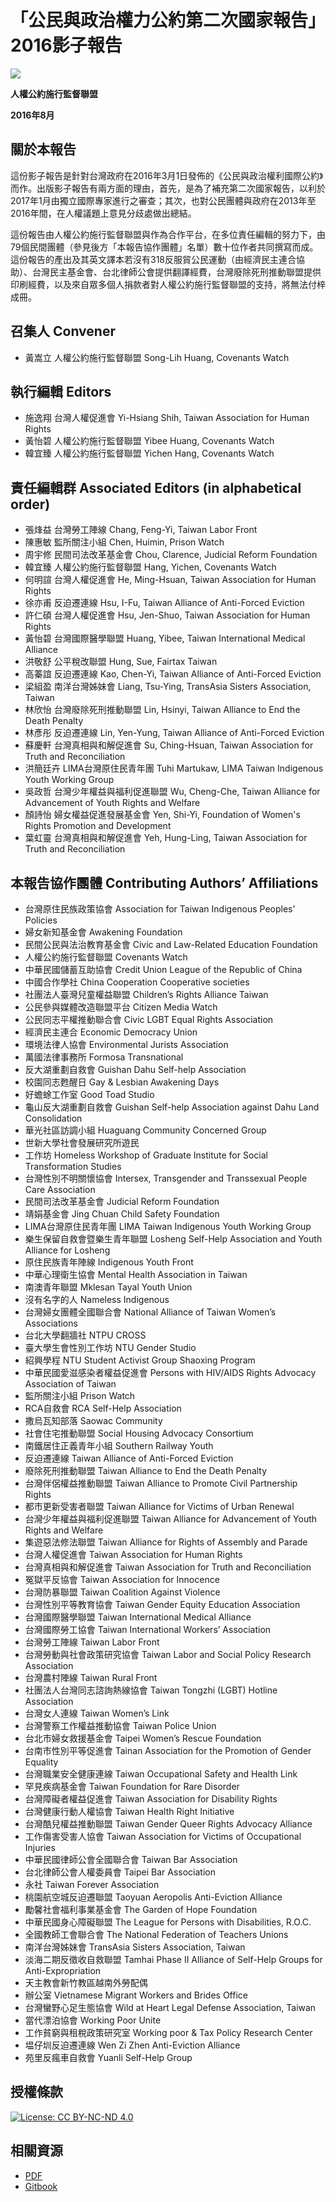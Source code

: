 # 「公民與政治權力公約第二次國家報告」2016影子報告

![](cover.jpg)

**人權公約施行監督聯盟**

**2016年8月**

## 關於本報告

這份影子報告是針對台灣政府在2016年3月1日發佈的《公民與政治權利國際公約》而作。出版影子報告有兩方面的理由，首先，是為了補充第二次國家報告，以利於2017年1月由獨立國際專家進行之審查；其次，也對公民團體與政府在2013年至2016年間，在人權議題上意見分歧處做出總結。

這份報告由人權公約施行監督聯盟與作為合作平台，在多位責任編輯的努力下，由79個民間團體（參見後方「本報告協作團體」名單）數十位作者共同撰寫而成。這份報告的產出及其英文譯本若沒有318反服貿公民運動（由經濟民主連合協助）、台灣民主基金會、台北律師公會提供翻譯經費，台灣廢除死刑推動聯盟提供印刷經費，以及來自眾多個人捐款者對人權公約施行監督聯盟的支持，將無法付梓成冊。
 
## 召集人 Convener

* 黃嵩立 人權公約施行監督聯盟 Song-Lih Huang, Covenants Watch

## 執行編輯 Editors

* 施逸翔 台灣人權促進會  Yi-Hsiang Shih, Taiwan Association for Human Rights
* 黃怡碧 人權公約施行監督聯盟 Yibee Huang, Covenants Watch
* 韓宜臻 人權公約施行監督聯盟 Yichen Hang, Covenants Watch
 
## 責任編輯群 Associated Editors (in alphabetical order)

* 張烽益 台灣勞工陣線 Chang, Feng-Yi, Taiwan Labor Front
* 陳惠敏 監所關注小組 Chen, Huimin, Prison Watch
* 周宇修 民間司法改革基金會 Chou, Clarence, Judicial Reform Foundation
* 韓宜臻 人權公約施行監督聯盟 Hang, Yichen, Covenants Watch
* 何明諠 台灣人權促進會 He, Ming-Hsuan, Taiwan Association for Human Rights
* 徐亦甫 反迫遷連線 Hsu, I-Fu, Taiwan Alliance of Anti-Forced Eviction
* 許仁碩 台灣人權促進會 Hsu, Jen-Shuo, Taiwan Association for Human Rights
* 黃怡碧 台灣國際醫學聯盟 Huang, Yibee, Taiwan International Medical Alliance
* 洪敬舒 公平稅改聯盟 Hung, Sue, Fairtax Taiwan
* 高蓁誼 反迫遷連線 Kao, Chen-Yi, Taiwan Alliance of Anti-Forced Eviction
* 梁組盈 南洋台灣姊妹會 Liang, Tsu-Ying, TransAsia Sisters Association, Taiwan
* 林欣怡 台灣廢除死刑推動聯盟 Lin, Hsinyi, Taiwan Alliance to End the Death Penalty
* 林彥彤 反迫遷連線 Lin, Yen-Yung, Taiwan Alliance of Anti-Forced Eviction
* 蘇慶軒 台灣真相與和解促進會 Su, Ching-Hsuan, Taiwan Association for Truth and Reconciliation
* 洪簡廷卉 LIMA台灣原住民青年團 Tuhi Martukaw, LIMA Taiwan Indigenous Youth Working Group
* 吳政哲 台灣少年權益與福利促進聯盟 Wu, Cheng-Che, Taiwan Alliance for Advancement of Youth Rights and Welfare
* 顏詩怡 婦女權益促進發展基金會 Yen, Shi-Yi, Foundation of Women's Rights Promotion and Development
* 葉虹靈 台灣真相與和解促進會 Yeh, Hung-Ling, Taiwan Association for Truth and Reconciliation
 
## 本報告協作團體 Contributing Authors’ Affiliations

* 台灣原住民族政策協會 Association for Taiwan Indigenous Peoples’ Policies
* 婦女新知基金會 Awakening Foundation
* 民間公民與法治教育基金會 Civic and Law-Related Education Foundation
* 人權公約施行監督聯盟 Covenants Watch
* 中華民國儲蓄互助協會 Credit Union League of the Republic of China
* 中國合作學社 China Cooperation Cooperative societies
* 社團法人臺灣兒童權益聯盟 Children’s Rights Alliance Taiwan
* 公民參與媒體改造聯盟平台 Citizen Media Watch
* 公民同志平權推動聯合會 Civic LGBT Equal Rights Association
* 經濟民主連合 Economic Democracy Union
* 環境法律人協會 Environmental Jurists Association
* 萬國法律事務所 Formosa Transnational
* 反大湖重劃自救會 Guishan Dahu Self-help Association
* 校園同志甦醒日 Gay & Lesbian Awakening Days
* 好蟾蜍工作室 Good Toad Studio
* 龜山反大湖重劃自救會 Guishan Self-help Association against Dahu Land Consolidation
* 華光社區訪調小組 Huaguang Community Concerned Group
* 世新大學社會發展研究所遊民
* 工作坊 Homeless Workshop of Graduate Institute for Social Transformation Studies
* 台灣性別不明關懷協會 Intersex, Transgender and Transsexual People Care Association
* 民間司法改革基金會 Judicial Reform Foundation
* 靖娟基金會 Jing Chuan Child Safety Foundation
* LIMA台灣原住民青年團 LIMA Taiwan Indigenous Youth Working Group
* 樂生保留自救會暨樂生青年聯盟 Losheng Self-Help Association and Youth Alliance for Losheng
* 原住民族青年陣線 Indigenous Youth Front 
* 中華心理衛生協會 Mental Health Association in Taiwan
* 南澳青年聯盟 Mklesan Tayal Youth Union
* 沒有名字的人 Nameless Indigenous
* 台灣婦女團體全國聯合會 National Alliance of Taiwan Women’s Associations
* 台北大學翻牆社 NTPU CROSS
* 臺大學生會性別工作坊 NTU Gender Studio
* 紹興學程 NTU Student Activist Group Shaoxing Program
* 中華民國愛滋感染者權益促進會 Persons with HIV/AIDS Rights Advocacy Association of Taiwan
* 監所關注小組 Prison Watch
* RCA自救會 RCA Self-Help Association
* 撒烏瓦知部落 Saowac Community
* 社會住宅推動聯盟 Social Housing Advocacy Consortium
* 南鐵居住正義青年小組 Southern Railway Youth
* 反迫遷連線 Taiwan Alliance of Anti-Forced Eviction
* 廢除死刑推動聯盟 Taiwan Alliance to End the Death Penalty
* 台灣伴侶權益推動聯盟 Taiwan Alliance to Promote Civil Partnership Rights
* 都市更新受害者聯盟 Taiwan Alliance for Victims of Urban Renewal
* 台灣少年權益與福利促進聯盟 Taiwan Alliance for Advancement of Youth Rights and Welfare
* 集遊惡法修法聯盟 Taiwan Alliance for Rights of Assembly and Parade
* 台灣人權促進會 Taiwan Association for Human Rights
* 台灣真相與和解促進會 Taiwan Association for Truth and Reconciliation
* 冤獄平反協會 Taiwan Association for Innocence
* 台灣防暴聯盟 Taiwan Coalition Against Violence
* 台灣性別平等教育協會 Taiwan Gender Equity Education Association
* 台灣國際醫學聯盟 Taiwan International Medical Alliance
* 台灣國際勞工協會 Taiwan International Workers’ Association
* 台灣勞工陣線 Taiwan Labor Front
* 台灣勞動與社會政策研究協會 Taiwan Labor and Social Policy Research Association
* 台灣農村陣線 Taiwan Rural Front
* 社團法人台灣同志諮詢熱線協會 Taiwan Tongzhi (LGBT) Hotline Association
* 台灣女人連線 Taiwan Women’s Link
* 台灣警察工作權益推動協會 Taiwan Police Union
* 台北市婦女救援基金會 Taipei Women’s Rescue Foundation
* 台南市性別平等促進會 Tainan Association for the Promotion of Gender Equality
* 台灣職業安全健康連線 Taiwan Occupational Safety and Health Link
* 罕見疾病基金會 Taiwan Foundation for Rare Disorder
* 台灣障礙者權益促進會 Taiwan Association for Disability Rights
* 台灣健康行動人權協會 Taiwan Health Right Initiative
* 台灣酷兒權益推動聯盟 Taiwan Gender Queer Rights Advocacy Alliance
* 工作傷害受害人協會 Taiwan Association for Victims of Occupational Injuries
* 中華民國律師公會全國聯合會 Taiwan Bar Association
* 台北律師公會人權委員會 Taipei Bar Association
* 永社 Taiwan Forever Association
* 桃園航空城反迫遷聯盟 Taoyuan Aeropolis Anti-Eviction Alliance
* 勵馨社會福利事業基金會 The Garden of Hope Foundation
* 中華民國身心障礙聯盟 The League for Persons with Disabilities, R.O.C.
* 全國教師工會聯合會 The National Federation of Teachers Unions
* 南洋台灣姊妹會  TransAsia Sisters Association, Taiwan
* 淡海二期反徵收自救聯盟 Tamhai Phase II Alliance of Self-Help Groups for Anti-Expropriation
* 天主教會新竹教區越南外勞配偶
* 辦公室 Vietnamese Migrant Workers and Brides Office
* 台灣蠻野心足生態協會 Wild at Heart Legal Defense Association, Taiwan
* 當代漂泊協會 Working Poor Unite
* 工作貧窮與租稅政策研究室 Working poor & Tax Policy Research Center
* 塭仔圳反迫遷連線 Wen Zi Zhen Anti-Eviction Alliance
* 苑里反瘋車自救會 Yuanli Self-Help Group

## 授權條款

[![License: CC BY-NC-ND 4.0](https://img.shields.io/badge/License-CC%20BY--NC--ND%204.0-lightgrey.svg "姓名標示-非商業性-禁止改作 4.0 國際")](https://creativecommons.org/licenses/by-nc-nd/4.0/deed.zh_TW)

## 相關資源

* [PDF](pdf/2016公政公約施行影子報告.pdf)
* [Gitbook](https://www.gitbook.com/book/jrf-tw/taiwan-iccpr-shadow-report-2016-zh-tw/)

